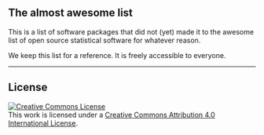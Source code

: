 ## The almost awesome list
This is a list of software packages that did not (yet) made it to the awesome list of open source statistical software for whatever reason.

We keep this list for a reference. It is freely accessible to everyone.

*****



## License

[![Creative Commons License](https://i.creativecommons.org/l/by/4.0/88x31.png)](http://creativecommons.org/licenses/by/4.0/)  
This work is licensed under a [Creative Commons Attribution 4.0 International License](http://creativecommons.org/licenses/by/4.0/).

